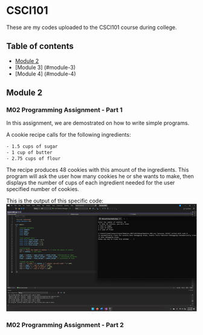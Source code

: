 <!--Heading-->
# CSCI101
These are my codes uploaded to the CSCI101 course during college.

<!--Table on contents (Don't forget the space between the heading and link-->
## Table of contents
* [Module 2](https://github.com/jramirezgit/CSCI101#module-2)
* [Module 3] (#module-3)
* [Module 4] (#module-4)

<!--Module 2-->
## Module 2
### M02 Programming Assignment - Part 1
In this assignment, we are demostrated on how to write simple programs.

A cookie recipe calls for the following ingredients:

```
- 1.5 cups of sugar
- 1 cup of butter
- 2.75 cups of flour
```

The recipe produces 48 cookies with this amount of the ingredients. This program will ask the user how many cookies he or she wants to make, then displays the number of cups of each ingredient needed for the user specified number of cookies.

This is the output of this specific code:
![M02 Progamming Assignment - Part 1 Output](https://github.com/jramirezgit/CSCI101/blob/main/Images/M02_Programming_Assignment-Part_1_Output.png)

### M02 Programming Assignment - Part 2
